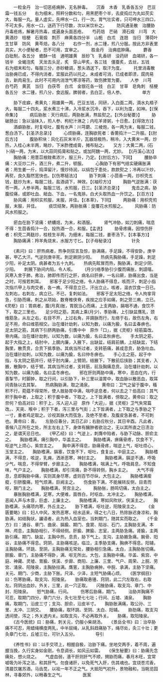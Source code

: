 <!-- { "loadSidebar": true } -->
　　一粒金丹　治一切恶疮痈肿，无名肿毒。　　沉香　木香　乳香各五分　巴豆霜一钱五分　　右为细末，照秤分数和匀，用黑肥枣个半，去皮捣烂为丸如芡实大，每服一丸。量人虚实，先呷水一口，行一次。胃气壮实者，只可呷水三四口，不可太多。用水一口，送药下行尽数，次以米饮补之。
　　防风通圣散　治腰胁丹毒疮疡，解暑月热毒，或遍身头面恶疮。　　芍药焙　芒硝　滑石煅　川芎　大黄酒炒　桔梗　石膏煅　荆芥　麻黄各四分半　山栀　白朮　连翘　当归　薄荷叶　生甘草　防风　黄芩焙，各八分　　右作一剂，水二锺，煎八分服。按此方非表里具实，大小便秘者，恐不可用，宜审之。
　　胜金丹　治痈疽肿痛。
　　麝香　白砒制，各五分　蟾酥一钱　通明雄黄　辰砂飞　乳香研　没药研　血竭研，各一钱半　全蝎泡炙　天龙去头足，炙　穿山甲炙，各三钱　僵蚕炙，去丝，五钱　　右为细末和匀，每服三分，赤砂糖调，葱头酒送下，取汗为度。
　　托里消毒散　治胁痈已成，不得内消者，宜服此药以托之。未成者可消，已成者即溃，腐肉易去，新肉易生。此时不可用内消泄气寒凉等药，致伤脾胃为要。　　人参　川芎　白芍药　黄芪　当归　白茯苓　白朮　金银花各一钱　白芷　甘草　皂角刺　桔梗各五分　水二锺，煎八分，食远服。脾弱者，去白芷，倍人参。
　　　　单方

　　胁下痃癖，煮黄丸：用雄黄一两，巴豆五钱，同研，入白面二两，滴水丸梧子大，每服二十四丸，浆水煮三十沸，入冷浆水沉冷，吞下，以利为度，如神。【《保命集》】
　　病后胁胀：天行病后，两胁胀满，熬盐熨之。【《外台秘要》】
　　胁破肠出：急以油抹入，煎人参、枸杞汁淋之；内吃羊肾粥，十日愈。【《得效方》】
　　酒癖胁胀，时复呕吐，腹有水声：川芎藭、三棱炮，各一两为末，每服二钱，葱白汤下。【《圣济总录》】
　　心烦胁痛，连胸欲死者：香薷捣汁一二升服。【《肘后方》】
　　腹胁积块：风化石灰末半斤，瓦器焙极热，稍冷，入大黄末一两，炒热，入桂心末半两，略炒，下米酢搅成膏，摊布贴之。　　又方：大黄二两，(石卜)硝一两，为末，以大蒜同捣膏和贴之。或加阿魏一两，尤妙。 【《丹溪心法》】
　　胸胁痛：用薏苡根銼煮浓汁，服三升，乃定。【《肘后方》，下同】
　　腰胁卒痛：大豆炒二升，酒三升，煮二升，顿服。
　　心胸胁下有邪气结实硬痛胀满者：用生姜一斤，捣滓留汁，慢炒待润，以绢包于患处，款款熨之；冷再以汁炒，再熨，良久豁然宽快也。【《伤寒槌法》】
　　胁下刺痛：小茴香一两，炒枳壳五钱，麸炒为末，每服二钱，盐酒调下，神效。【《袖珍方》】
　　胸胁气逆胀满：茯苓一两，人参半两，每服三钱，水煎服，日三。【《圣济总录》】
　　鬼击之病，胁腹绞痛，或即吐血、衄血、下血，一名鬼排。白犬头取热血一升饮之。【《百方》】
　　胁风痛：用枳实煎服，末服，并佳。【《本草》，下同】
　　两胁痛：用枳壳煎服，末服，并佳。
　　痰饮结聚，两胁胀痛：旋覆花水煎服之。
　　风胁痛：防风水煎服之。

　　瘀血在胁下坚痛：蛴螬焙，为末，和酒服。
　　肾气冲胁，如刀刺痛，喘息不得：生茴香捣汁一合，投热酒一合，和服。【孟诜】
　　胁骨疼痛，因惊伤肝者：枳壳二两麸炒，桂枝生半两，为细末，每服二钱，姜枣汤下。【《本事方》】
　　胸胁痛满：羚羊角烧末，水服方寸匕。【《子母秘录》】
　　　　针灸

　　《素问》曰：肝热病者，热争则狂言及惊，胁满痛，手足躁，不得安卧。庚辛甚，甲乙大汗。气逆则庚辛死。刺足厥阴少阳。　　热病先胸胁痛，手足躁，刺足少阳，补足太阴。病甚者为五十九刺。　　热病先眩冒而热，胸胁满，刺足少阴、少阳。　　刺腋下胁间内陷，令人咳。
　　(月少)络季胁引少腹而痛胀，刺譩嘻。　　风寒入舍于肺，弗治，肺即传而行之肝，病名曰肝痹，一名曰厥，胁痛出食，当是之时，可按若刺耳。　　邪客于足少阳之络，令人胁痛不得息，咳而汗，刺足小指次指爪甲上与肉交者，各一痏。不得息立已，汗出立止。咳者，温衣饮食一日已。左刺右，右刺左，病立已。不已，复刺如法。　　邪客于足太阳之络，令人拘挛背急，引胁而痛，刺之从项始，数脊椎侠脊，疾按之应手如痛，刺之旁三痏，立已。　　《灵枢》曰：胃病者，腹(月真)胀，胃脘当心而痛，上支两胁，膈咽不通，食饮不下，取之三里也。　　足少阳之筋，其病上乘(月少)，季胁痛，上引缺盆膺乳，颈维筋急，从左之右，右目不开，上过右角，并蹺脉而行，左络于右，故伤左角，右足不用，命曰维筋相交。治在燔针劫刺，以知为数，以痛为腧，名曰孟春痹也。　　足太阴之筋，其病下引脐两胁痛，引膺中中　原作「口」，据《灵枢》经筋篇改。脊内痛。治在燔针劫刺，以知为数，以痛为腧，名曰孟秋痹也。　　手太阴之筋，起于大指之上，结肘中，上臑内廉，入腋下，出缺盆，结肩前髃，上结缺盆，下结胸里，散贯贲，合贲下抵季胁。其病当所过者，支转筋痛，甚成息贲，胁急吐血。治在燔针劫刺，以知为数，以痛为腧，名曰仲冬痹也。　　手心主之筋，起于中指，与太阴之筋并行，结于肘内廉，上臂阴，结腋下，下散前后挟胁；其支者，入腋，散胸中，结于臂。其病当所过者，支转筋，前及胸痛息贲。治在燔针劫刺，以知为数，以痛为腧，名曰孟冬痹也。　　邪在肝则两胁中痛，寒中，恶血在内，行善掣节，时脚肿，取之行间，以引胁下，补三里以温胃中，取血脉以散恶血，取耳间青脉以去其掣。　　热病胸胁满，取之涌泉。
　　黄帝曰：卫气之留于腹中，稸积不行，菀蕴不得常所，使人肢胁胃中满，喘呼逆息者，何以去之？伯高曰：其气积于胸中者，上取之；积于腹中者，下取之，上下皆满者，傍取之。黄帝曰：取之奈何？伯高对曰：积于上，泻人迎人迎　原作「大迎」，据《灵枢》卫气失常篇改。、天突、喉中；积于下者，泻三里与气街；上下皆满者，上下取之与季胁之下一寸，重者鸡足取之。诊视其脉大而弦急，及绝不至者，及腹皮急甚者，不可刺也。黄帝曰：善。　　左胁应春分，其日乙卯；右胁应秋分，其日辛酉。凡此者，善候八正所在之处，所主左右上下，身体有臃肿者欲治之，无以其所直之日渍治之，是谓天忌日也。　　《甲乙经》曰：气逆上，刺膺中陷者，与胁下动脉、胆俞主之。　　胸胁榰满，痛引胸中，华盖主之。
　　胸胁榰满，痹痛骨疼，饮食不下，呕逆气上烦心，紫宫主之。　　胸中满不得息，胁痛骨疼，喘逆上气，呕吐烦心，玉堂主之。　　胸胁榰满，膈塞，饮食不下，呕吐，食复出，中庭主之。　　胸胁榰满，不得息，咳逆，乳痈，洒淅恶寒，神封主之。　　胸胁榰满，膈逆不通，呼吸少气，喘息，不得举臂，步廊主之。　　胸胁榰满，喘满上气，呼吸肩息，不知食味，气户主之。　　胸胁榰满，却引背痛，卧不得转侧，胸乡主之。　　大气不得息，息即胸胁中痛，实则其身尽寒，虚则百节尽纵，大包主之。　　胸胁榰满瘈瘲，引脐腹痛，短气烦满，巨阙主之。　　伤食胁下满，不能展转反侧，目青而呕，期门主之。　　胸胁榰满，劳宫主之。
　　胸胁胀，肠鸣切痛，太白主之。
　　暴胀胸胁榰满，足寒，大便难，面唇白，时呕血，太冲主之。　　胸胁榰满，恶闻人声与木音，巨虚、上廉主之。　　胸胁榰满，寒如风吹状，侠溪主之。　　胸胁榰满，头痛项内寒，外丘主之。　　胁下榰满，呕吐逆，阳陵泉主之。
　　《金匮要略》曰：妇人中风，发热恶寒，经水适来，得之七八日，热除脉迟身凉和，胸胁满，如结胸状，讝语者，此为热入血室也，当刺期门，随其实而取之。　　《千金方》曰：通谷、章门、曲泉、膈腧、期门、食窦、陷谷、石门，主胸胁支满。本神、颅息，主胸胁相引，不得倾侧。肝腧、脾腧、志室，主两胁急痛。肾腧，主两胁引痛。期门、缺盆，主胸中热，息贲，胁下气上。支沟，主胁腋急痛。腕骨、阳谷，主胁痛不得息。窍阴，主胁痛咳逆。临泣，主季胁支痛，胸痹不得息。阳辅，主胸胁痛。环跳、至阴，主胸胁痛无常处，腰胁相引急痛。太白，主胸胁胀切痛。胆腧、章门，主胁痛不得卧，满、呕无所出。大包，主胸胁中痛。华盖、紫宫、中庭、神藏、灵墟、胃腧、侠溪、步廊、商阳、上廉、三里、气户、周荣、上脘、劳宫、涌泉、阳陵泉，主胸胁拄满。膺窻，主胸胁痈肿。中脘、承满，主胁下坚痛。关元、期门、少商，主胁下胀。尺泽、少泽，主短气胁痛心烦。　　《医学纲目》曰：伤寒胁痛，取支沟、阳陵泉。　　胁痛取悬锺、窍阴，此二穴左取右，右取左。窍阴出血妙。外关，三里，此一穴正取。　　闪脞胁痛，取支沟、章门、中封、阳陵泉。　　怒气胁痛，行间。
　　伤寒后胁痛，期门。
　　治胁并胸痛不可忍，取期门四分，章门六分，灸七壮至七七壮；行间、丘墟、涌泉。　　胸胁痛，取期门，沿皮三寸；支沟、胆俞，沿皮半寸。　　胸胁胀满痛，取公孙、三里、太冲、三阴交。　　腰胁痛，取环跳、至阴、太白、阳辅。　　胁肋痛，取支沟透间使，泻之；外关透内关。如取支沟，不必再取外关。　　胁痛，取阳陵泉。
　　《古今医统》曰：胁痛，刺关元，仍服小柴胡汤。　　《景岳全书》曰：治卒胁痛不可忍，用蜡绳横度两乳，中半屈绳，从乳斜趋痛胁下，绳尽处，灸三十壮；更灸章门七壮，丘墟三壮，可针入五分。
　　　　导引

　　《养性书》曰：以手交项上，相握自极，治胁下痛。坐地交两手，着不周，遍握当挽，久行实身如金刚，令息调长，如风云如雷。　　《保生秘要》曰：胁痛先念痛处，想火烧之。　　气虚血弱，濇干肝则肝气不顺，搠胁而痛，春月木旺，宜常嘘吸为补泻之法，和其肝气。勿食诸肝，以免死气入肝，伤其魂也。宜烧苍朮香，清晨饮屠苏酒，马齿苋，以袪一年不正之气。大抵阳气初升，景物融和，当眺览园林，寻春郊外，以畅春生之气。
　　　　医案

